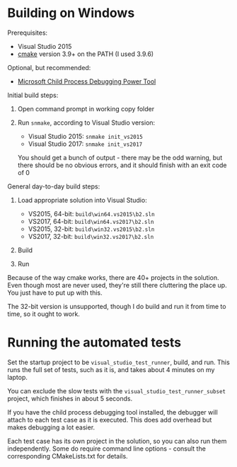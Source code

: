 # Building on Windows

Prerequisites:

- Visual Studio 2015
- [cmake](https://cmake.org/) version 3.9+ on the PATH (I used 3.9.6)
  
Optional, but recommended:

- [Microsoft Child Process Debugging Power Tool](https://marketplace.visualstudio.com/items?itemName=GreggMiskelly.MicrosoftChildProcessDebuggingPowerTool)

Initial build steps:

1. Open command prompt in working copy folder 

2. Run `snmake`, according to Visual Studio version:

   - Visual Studio 2015: `snmake init_vs2015`
   - Visual Studio 2017: `snmake init_vs2017`

   You should get a bunch of output - there may be the odd warning,
   but there should be no obvious errors, and it should finish with an
   exit code of 0

General day-to-day build steps:

1. Load appropriate solution into Visual Studio:

   - VS2015, 64-bit: `build\win64.vs2015\b2.sln`
   - VS2017, 64-bit: `build\win64.vs2017\b2.sln`
   - VS2015, 32-bit: `build\win32.vs2015\b2.sln`
   - VS2017, 32-bit: `build\win32.vs2017\b2.sln`

2. Build

3. Run

Because of the way cmake works, there are 40+ projects in the
solution. Even though most are never used, they're still there
cluttering the place up. You just have to put up with this.

The 32-bit version is unsupported, though I do build and run it from
time to time, so it ought to work.

# Running the automated tests

Set the startup project to be `visual_studio_test_runner`, build, and
run. This runs the full set of tests, such as it is, and takes about 4
minutes on my laptop.

You can exclude the slow tests with the
`visual_studio_test_runner_subset` project, which finishes in about 5
seconds.

If you have the child process debugging tool installed, the debugger
will attach to each test case as it is executed. This does add
overhead but makes debugging a lot easier.

Each test case has its own project in the solution, so you can also
run them independently. Some do require command line options - consult
the corresponding CMakeLists.txt for details.
